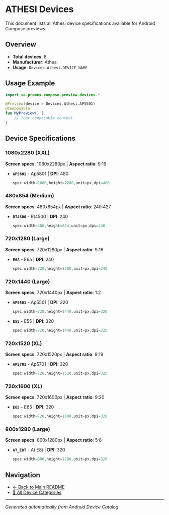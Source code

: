 # ATHESI Devices

This document lists all Athesi device specifications available for Android Compose previews.

## Overview

- **Total devices**: 8
- **Manufacturer**: Athesi
- **Usage**: `Devices.Athesi.DEVICE_NAME`

## Usage Example

```kotlin
import se.premex.compose.preview.devices.*

@Preview(device = Devices.Athesi.AP5501)
@Composable
fun MyPreview() {
    // Your composable content
}
```

## Device Specifications

### 1080x2280 (XXL)

**Screen specs**: 1080x2280px | **Aspect ratio**: 9:19

- **`AP5801`** - Ap5801 | **DPI**: 480
  ```kotlin
  spec:width=1080,height=2280,unit=px,dpi=480
  ```

### 480x854 (Medium)

**Screen specs**: 480x854px | **Aspect ratio**: 240:427

- **`RT4500`** - Rt4500 | **DPI**: 240
  ```kotlin
  spec:width=480,height=854,unit=px,dpi=240
  ```

### 720x1280 (Large)

**Screen specs**: 720x1280px | **Aspect ratio**: 9:16

- **`E6A`** - E6a | **DPI**: 240
  ```kotlin
  spec:width=720,height=1280,unit=px,dpi=240
  ```

### 720x1440 (Large)

**Screen specs**: 720x1440px | **Aspect ratio**: 1:2

- **`AP5501`** - Ap5501 | **DPI**: 320
  ```kotlin
  spec:width=720,height=1440,unit=px,dpi=320
  ```

- **`E55`** - E55 | **DPI**: 320
  ```kotlin
  spec:width=720,height=1440,unit=px,dpi=320
  ```

### 720x1520 (XL)

**Screen specs**: 720x1520px | **Aspect ratio**: 9:19

- **`AP5701`** - Ap5701 | **DPI**: 320
  ```kotlin
  spec:width=720,height=1520,unit=px,dpi=320
  ```

### 720x1600 (XL)

**Screen specs**: 720x1600px | **Aspect ratio**: 9:20

- **`E65`** - E65 | **DPI**: 320
  ```kotlin
  spec:width=720,height=1600,unit=px,dpi=320
  ```

### 800x1280 (Large)

**Screen specs**: 800x1280px | **Aspect ratio**: 5:8

- **`AT_E8T`** - At E8t | **DPI**: 320
  ```kotlin
  spec:width=800,height=1280,unit=px,dpi=320
  ```

## Navigation

- [← Back to Main README](../../README.md)
- [📱 All Device Categories](../README.md)

---
*Generated automatically from Android Device Catalog*
